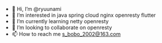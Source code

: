 - 👋 Hi, I’m @ryuunami
- 👀 I’m interested in java spring cloud nginx openresty flutter 
- 🌱 I’m currently learning netty openresty
- 💞️ I’m looking to collaborate on openresty
- 📫 How to reach me s_bobo_2002@163.com

<!---
ryuunami/ryuunami is a ✨ special ✨ repository because its `README.md` (this file) appears on your GitHub profile.
You can click the Preview link to take a look at your changes.
--->
